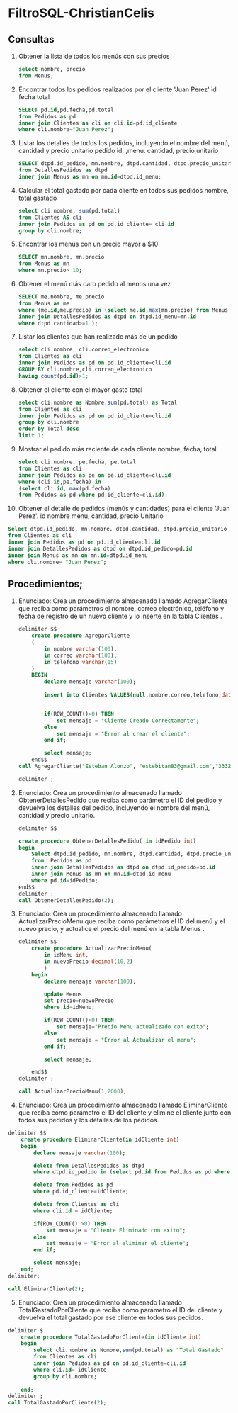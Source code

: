 # FiltroSQL-ChristianCelis


## Consultas

1. Obtener la lista de todos los menús con sus precios

    ``` sql
    select nombre, precio
    from Menus;
    ```

2. Encontrar todos los pedidos realizados por el cliente 'Juan Perez' id fecha total

    ``` sql
    SELECT pd.id,pd.fecha,pd.total
    from Pedidos as pd 
    inner join Clientes as cli on cli.id=pd.id_cliente
    where cli.nombre="Juan Perez";
    ``` 

3. Listar los detalles de todos los pedidos, incluyendo el nombre del menú, cantidad y precio unitario pedido id. ,menu. cantidad, precio unitario

    ```sql
    SELECT dtpd.id_pedido, mn.nombre, dtpd.cantidad, dtpd.precio_unitario
    from DetallesPedidos as dtpd
    inner join Menus as mn on mn.id=dtpd.id_menu;
    ``` 

4. Calcular el total gastado por cada cliente en todos sus pedidos nombre, total gastado

    ```sql 
    select cli.nombre, sum(pd.total)
    from Clientes AS cli
    inner join Pedidos as pd on pd.id_cliente= cli.id
    group by cli.nombre;
    ``` 

5. Encontrar los menús con un precio mayor a $10

    ```sql
    SELECT mn.nombre, mn.precio
    from Menus as mn  
    where mn.precio> 10;
    ``` 

6. Obtener el menú más caro pedido al menos una vez

    ```sql
    SELECT me.nombre, me.precio
    from Menus as me
    where (me.id,me.precio) in (select me.id,max(mn.precio) from Menus as mn
    inner join DetallesPedidos as dtpd on dtpd.id_menu=mn.id
    where dtpd.cantidad>=1 );
    ``` 


7. Listar los clientes que han realizado más de un pedido
    ```sql 
    select cli.nombre, cli.correo_electronico
    from Clientes as cli
    inner join Pedidos as pd on pd.id_cliente=cli.id 
    GROUP BY cli.nombre,cli.correo_electronico
    having count(pd.id)>1;
    ``` 


8. Obtener el cliente con el mayor gasto total
    ```sql
    select cli.nombre as Nombre,sum(pd.total) as Total
    from Clientes as cli 
    inner join Pedidos as pd on pd.id_cliente=cli.id
    group by cli.nombre
    order by Total desc
    limit 1;
    ``` 

9. Mostrar el pedido más reciente de cada cliente nombre, fecha, total 

    ```sql 
    select cli.nombre, pe.fecha, pe.total
    from Clientes as cli
    inner join Pedidos as pe on pe.id_cliente=cli.id
    where (cli.id,pe.fecha) in
    (select cli.id, max(pd.fecha)
    from Pedidos as pd where pd.id_cliente=cli.id);
    ``` 

10. Obtener el detalle de pedidos (menús y cantidades) para el cliente 'Juan Perez'. id nombre menu, cantidad, precio Unitario

```sql 
Select dtpd.id_pedido, mn.nombre, dtpd.cantidad, dtpd.precio_unitario
from Clientes as cli 
inner join Pedidos as pd on pd.id_cliente=cli.id
inner join DetallesPedidos as dtpd on dtpd.id_pedido=pd.id 
inner join Menus as mn on mn.id=dtpd.id_menu
where cli.nombre= "Juan Perez";
``` 

## Procedimientos;


1. Enunciado: Crea un procedimiento almacenado llamado AgregarCliente que reciba como parámetros el nombre, correo electrónico, teléfono y fecha de registro de un nuevo cliente y lo inserte en la tabla Clientes .

    ```sql 
    delimiter $$
        create procedure AgregarCliente
        (
            in nombre varchar(100),
            in correo varchar(100),
            in telefono varchar(15)
        )
        BEGIN
            declare mensaje varchar(100);
            
            insert into Clientes VALUES(null,nombre,correo,telefono,date(CURDATE()));


            if(ROW_COUNT()>0) THEN
                set mensaje = "Cliente Creado Correctamente";
            else 
                set mensaje = "Error al crear el cliente";
            end if;

            select mensaje;
        end$$
    call AgregarCliente("Esteban Alonzo", "estebitan83@gmail.com","3332123");

    delimiter ;
    ```

2. Enunciado: Crea un procedimiento almacenado llamado ObtenerDetallesPedido que reciba como parámetro el ID del pedido y devuelva los detalles del pedido, incluyendo el nombre del menú, cantidad y precio unitario.

    ```sql
    delimiter $$

    create procedure ObtenerDetallesPedido( in idPedido int)
    begin
        Select dtpd.id_pedido, mn.nombre, dtpd.cantidad, dtpd.precio_unitario
        from  Pedidos as pd
        inner join DetallesPedidos as dtpd on dtpd.id_pedido=pd.id 
        inner join Menus as mn on mn.id=dtpd.id_menu
        where pd.id=idPedido;
    end$$
    delimiter ;
    call ObtenerDetallesPedido(2);
    ``` 



3. Enunciado: Crea un procedimiento almacenado llamado ActualizarPrecioMenu que reciba como parámetros el ID del menú y el nuevo precio, y actualice el precio del menú en la tabla Menus .

    ```sql
    delimiter $$
        create procedure ActualizarPrecioMenu(
            in idMenu int, 
            in nuevoPrecio decimal(10,2)
            )
        begin
            declare mensaje varchar(100);

            update Menus
            set precio=nuevoPrecio
            where id=idMenu;

            if(ROW_COUNT()>0) THEN
                set mensaje="Precio Menu actualizado con exito";
            else
                set mensaje = "Error al Actualizar el menu";
            end if;

            select mensaje;

        end$$
    delimiter ;

    call ActualizarPrecioMenu(1,2000);
    ```


4. Enunciado: Crea un procedimiento almacenado llamado EliminarCliente que reciba como parámetro el ID del cliente y elimine el cliente junto con todos sus pedidos y los detalles de los pedidos.

```sql
delimiter $$
    create procedure EliminarCliente(in idCliente int)
    begin
        declare mensaje varchar(100);

        delete from DetallesPedidos as dtpd
        where dtpd.id_pedido in (select pd.id from Pedidos as pd where  pd.id_cliente=idCliente);

        delete from Pedidos as pd 
        where pd.id_cliente=idCliente;

        delete from Clientes as cli
        where cli.id = idCliente;

        if(ROW_COUNT() >0) THEN
            set mensaje = "Cliente Eliminado con exito";
        else 
            set mensaje = "Error al eliminar el cliente";
        end if;

        select mensaje;
    end;
delimiter;

call EliminarCliente(2);
``` 

5. Enunciado: Crea un procedimiento almacenado llamado TotalGastadoPorCliente que reciba como parámetro el ID del cliente y devuelva el total gastado por ese cliente en todos sus pedidos.

```sql
delimiter $
    create procedure TotalGastadoPorCliente(in idCliente int)
    begin
        select cli.nombre as Nombre,sum(pd.total) as "Total Gastado"
        from Clientes as cli 
        inner join Pedidos as pd on pd.id_cliente=cli.id
        where cli.id= idCliente
        group by cli.nombre;
        
    end;
delimiter ;
call TotalGastadoPorCliente(2);
```





